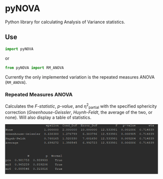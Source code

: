 # pyNOVA

Python library for calculating Analysis of Variance statistics.

## Use

```Python
import pyNOVA
```
or
```Python
from pyNOVA import RM_ANOVA
```

Currently the only implemented variation is the repeated measures ANOVA (`RM_ANOVA`).

### Repeated Measures ANOVA

Calculates the _F-statistic_, _p-value_, and &eta;<sup>2</sup><sub>partial</sub> with the specified sphericity correction 
(_Greenhouse-Geissler_, _Huynh-Feldt_, the average of the two, or none).  Will also display a table of statistics.

![Repeated Meaures Display Output](https://github.com/LukasAdamowicz/pyNOVA/blob/master/output_table.PNG "Repeated Meaures Display Output")
